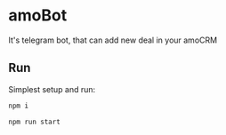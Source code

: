 # amoBot

It's telegram bot, that can add new deal in your amoCRM

## Run
Simplest setup and run:
```bash
npm i
```
```bash
npm run start  
```
